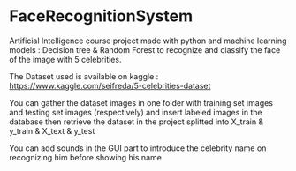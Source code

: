 # FaceRecognitionSystem
Artificial Intelligence course project made with python and machine learning models : Decision tree &amp; Random Forest to recognize and classify the face of the image with 5 celebrities.

The Dataset used is available on kaggle : https://www.kaggle.com/seifreda/5-celebrities-dataset

You can gather the dataset images in one folder with training set images and testing set images (respectively) and insert labeled images in the database 
then retrieve the dataset in the project splitted into X_train & y_train & X_text & y_test

You can add sounds in the GUI part to introduce the celebrity name on recognizing him before showing his name
